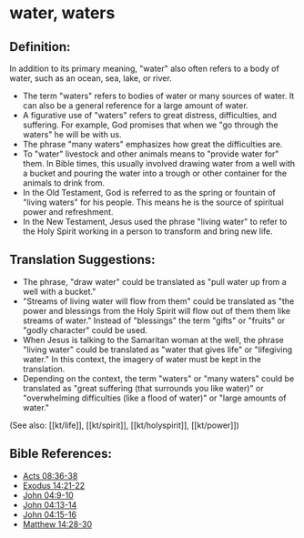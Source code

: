 # water, waters #

## Definition: ##

In addition to its primary meaning, "water" also often refers to a body of water, such as an ocean, sea, lake, or river.

* The term "waters" refers to bodies of water or many sources of water. It can also be a general reference for a large amount of water.
* A figurative use of "waters" refers to great distress, difficulties, and suffering. For example, God promises that when we "go through the waters" he will be with us.
* The phrase "many waters" emphasizes how great the difficulties are.
* To "water" livestock and other animals means to "provide water for" them. In Bible times, this usually involved drawing water from a well with a bucket and pouring the water into a trough or other container for the animals to drink from.
* In the Old Testament, God is referred to as the spring or fountain of "living waters" for his people. This means he is the source of spiritual power and refreshment.
* In the New Testament, Jesus used the phrase "living water" to refer to the Holy Spirit working in a person to transform and bring new life.

## Translation Suggestions: ##

* The phrase, "draw water" could be translated as "pull water up from a well with a bucket."
* "Streams of living water will flow from them" could be translated as "the power and blessings from the Holy Spirit will flow out of them them like streams of water." Instead of "blessings" the term "gifts" or "fruits" or "godly character" could be used.
* When Jesus is talking to the Samaritan woman at the well, the phrase "living water" could be translated as "water that gives life" or "lifegiving water." In this context, the imagery of water must be kept in the translation.
* Depending on the context, the term "waters" or "many waters" could be translated as "great suffering (that surrounds you like water)" or "overwhelming difficulties (like a flood of water)" or "large amounts of water."

(See also: [[kt/life]], [[kt/spirit]], [[kt/holyspirit]], [[kt/power]])

## Bible References: ##

* [Acts 08:36-38](en/tn/act/help/08/36)
* [Exodus 14:21-22](en/tn/exo/help/14/21)
* [John 04:9-10](en/tn/jhn/help/04/09)
* [John 04:13-14](en/tn/jhn/help/04/13)
* [John 04:15-16](en/tn/jhn/help/04/15)
* [Matthew 14:28-30](en/tn/mat/help/14/28)